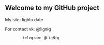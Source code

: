 ## Welcome to my GitHub project

My site: lightn.date

For contact vk: @lignig

            telegram: @LigNig
      

